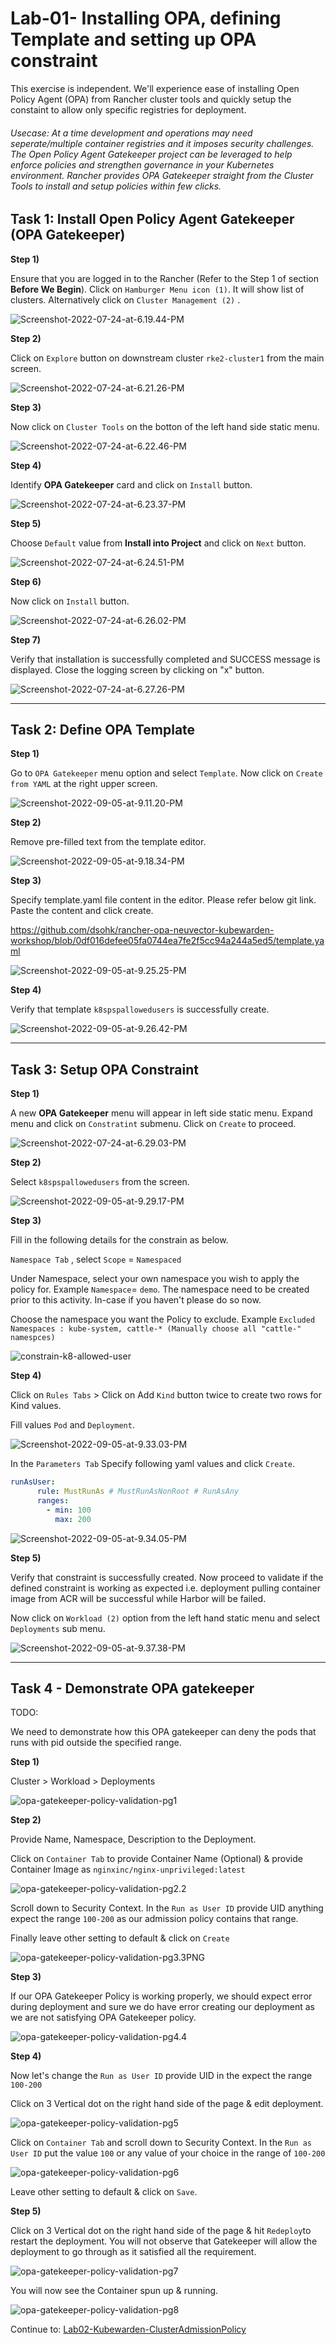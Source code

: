 # Lab-01- Installing OPA, defining Template and setting up OPA constraint

This exercise is independent. We'll experience ease of installing Open Policy Agent (OPA) from Rancher cluster tools and quickly setup the constaint to allow only specific registries for deployment. 

###### Usecase: At a time development and operations may need seperate/multiple container registries and it imposes security challenges. The Open Policy Agent Gatekeeper project can be leveraged to help enforce policies and strengthen governance in your Kubernetes environment. Rancher provides OPA Gatekeeper straight from the Cluster Tools to install and setup policies within few clicks. 



## Task 1: Install Open Policy Agent Gatekeeper (OPA Gatekeeper) 

**Step 1)** 

Ensure that you are logged in to the Rancher (Refer to the Step 1 of section **Before We Begin**). Click on `Hamburger Menu icon (1)`. It will show list of clusters. Alternatively click on `Cluster Management (2)` .

![Screenshot-2022-07-24-at-6.19.44-PM](../images/Screenshot-2022-07-24-at-6.19.44-PM.png)

**Step 2)** 

Click on `Explore` button on downstream cluster `rke2-cluster1` from the main screen.

![Screenshot-2022-07-24-at-6.21.26-PM](../images/Screenshot-2022-07-24-at-6.21.26-PM.png)

**Step 3)** 

Now click on `Cluster Tools` on the botton of the left hand side static menu.  

![Screenshot-2022-07-24-at-6.22.46-PM](../images/Screenshot-2022-07-24-at-6.22.46-PM.png)



**Step 4)** 

Identify **OPA Gatekeeper** card and click on `Install` button. 

![Screenshot-2022-07-24-at-6.23.37-PM](../images/Screenshot-2022-07-24-at-6.23.37-PM.png)



**Step 5)** 

Choose `Default` value from **Install into Project** and click on `Next` button. 

![Screenshot-2022-07-24-at-6.24.51-PM](../images/Screenshot-2022-07-24-at-6.24.51-PM.png)



**Step 6)** 

Now click on `Install` button. 

![Screenshot-2022-07-24-at-6.26.02-PM](../images/Screenshot-2022-07-24-at-6.26.02-PM.png)



**Step 7)** 

Verify that installation is successfully completed and SUCCESS message is displayed. Close the logging screen by clicking on "x" button.  

![Screenshot-2022-07-24-at-6.27.26-PM](../images/Screenshot-2022-07-24-at-6.27.26-PM.png)





----



## Task 2: Define OPA Template

**Step 1)** 

Go to `OPA Gatekeeper` menu option and select `Template`. Now click on `Create from YAML` at the right upper screen. 

![Screenshot-2022-09-05-at-9.11.20-PM](../images/Screenshot-2022-09-05-at-9.11.20-PM.png)

**Step 2)** 

Remove pre-filled text from the template editor. 

![Screenshot-2022-09-05-at-9.18.34-PM](../images/Screenshot-2022-09-05-at-9.18.34-PM.png)

**Step 3)** 

Specify template.yaml file content in the editor. Please refer below git link. Paste the content and click create.

https://github.com/dsohk/rancher-opa-neuvector-kubewarden-workshop/blob/0df016defee05fa0744ea7fe2f5cc94a244a5ed5/template.yaml

![Screenshot-2022-09-05-at-9.25.25-PM](../images/Screenshot-2022-09-05-at-9.25.25-PM.png)

**Step 4)** 

Verify that template `k8spspallowedusers` is successfully create. 

![Screenshot-2022-09-05-at-9.26.42-PM](../images/Screenshot-2022-09-05-at-9.26.42-PM.png)



----



## Task 3: Setup OPA Constraint

**Step 1)** 

A new **OPA Gatekeeper** menu will appear in left side static menu. Expand menu and click on `Constratint` submenu. Click on `Create` to proceed. 

![Screenshot-2022-07-24-at-6.29.03-PM](../images/Screenshot-2022-07-24-at-6.29.03-PM.png)



**Step 2)** 

Select `k8spspallowedusers` from the screen. 

![Screenshot-2022-09-05-at-9.29.17-PM](../images/Screenshot-2022-09-05-at-9.29.17-PM.png)

**Step 3)** 

Fill in the following details for the constrain as below. 

`Namespace Tab` , select `Scope` = `Namespaced`

Under Namespace, select your own namespace you wish to apply the policy for. Example  `Namespace`= `demo`. The namespace need to be created prior to this activity. In-case if you haven't please do so now.  

Choose the namespace you want the Policy to exclude.  Example `Excluded Namespaces : kube-system, cattle-* (Manually choose all "cattle-" namespces)`

![constrain-k8-allowed-user](../images/constrain-k8-allowed-user.PNG)

**Step 4)** 

Click on `Rules Tabs` > Click on Add `Kind` button twice to create two rows for Kind values. 

Fill values `Pod` and `Deployment`. 

![Screenshot-2022-09-05-at-9.33.03-PM](../images/Screenshot-2022-09-05-at-9.33.03-PM.png)

In the `Parameters Tab` Specify following yaml values and click `Create`.  

```yaml
runAsUser:
      rule: MustRunAs # MustRunAsNonRoot # RunAsAny 
      ranges:
        - min: 100
          max: 200
```

![Screenshot-2022-09-05-at-9.34.05-PM](../images/Screenshot-2022-09-05-at-9.34.05-PM.png)

**Step 5)** 

Verify that constraint is successfully created. Now proceed to validate if the defined constraint is working as expected i.e. deployment pulling container image from ACR will be successful while Harbor will be failed. 

Now click on `Workload (2)` option from the left hand static menu and select `Deployments` sub menu. 

![Screenshot-2022-09-05-at-9.37.38-PM](../images/Screenshot-2022-09-05-at-9.37.38-PM.png)

----



## Task 4 - Demonstrate OPA gatekeeper

TODO: 

We need to demonstrate how this OPA gatekeeper can deny the pods that runs with pid outside the specified range.

**Step 1)**

Cluster > Workload > Deployments

![opa-gatekeeper-policy-validation-pg1](../images/opa-gatekeeper-policy-validation-pg1.PNG)

**Step 2)** 

Provide Name, Namespace, Description to the Deployment.

Click on `Container Tab`  to provide Container Name (Optional) & provide Container Image as `nginxinc/nginx-unprivileged:latest`

![opa-gatekeeper-policy-validation-pg2.2](../images/opa-gatekeeper-policy-validation-pg2.2.PNG)

Scroll down to Security Context. In the `Run as User ID` provide UID anything expect the range `100-200` as our admission policy contains that range. 

Finally leave other setting to default & click on `Create` 

![opa-gatekeeper-policy-validation-pg3.3PNG](../images/opa-gatekeeper-policy-validation-pg3.3PNG.PNG)

**Step 3)** 

If our OPA Gatekeeper Policy is working properly, we should expect error during deployment and sure we do have error creating our deployment as we are not satisfying OPA Gatekeeper policy. 

![opa-gatekeeper-policy-validation-pg4.4](../images/opa-gatekeeper-policy-validation-pg4.4.PNG)



**Step 4)** 

Now let's change the `Run as User ID` provide UID in the expect the range `100-200`

Click on 3 Vertical dot on the right hand side of the page & edit deployment.

![opa-gatekeeper-policy-validation-pg5](../images/opa-gatekeeper-policy-validation-pg5.png)



Click on `Container Tab`  and scroll down to Security Context. In the `Run as User ID` put the value `100` or any value of your choice in the range of `100-200`

![opa-gatekeeper-policy-validation-pg6](../images/opa-gatekeeper-policy-validation-pg6.png)

Leave other setting to default & click on `Save`.

**Step 5)** 

Click on 3 Vertical dot on the right hand side of the page & hit `Redeploy`to restart the deployment. You will not observe that Gatekeeper will allow the deployment to go through as it satisfied all the requirement.

 ![opa-gatekeeper-policy-validation-pg7](../images/opa-gatekeeper-policy-validation-pg7.png)

You will now see the Container spun up & running. 

![opa-gatekeeper-policy-validation-pg8](../images/opa-gatekeeper-policy-validation-pg8.png)





Continue to: [Lab02-Kubewarden-ClusterAdmissionPolicy](https://github.com/dsohk/rancher-opa-neuvector-kubewarden-workshop/blob/main/docs/Lab02-Kubewarden.md)



